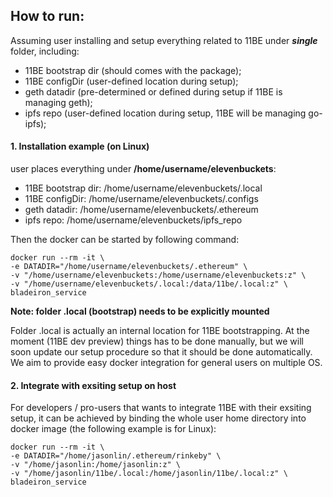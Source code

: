 ## How to run:

Assuming user installing and setup everything related to 11BE under ***single*** folder, including:

- 11BE bootstrap dir (should comes with the package);
- 11BE configDir (user-defined location during setup);
- geth datadir (pre-determined or defined during setup if 11BE is managing geth); 
- ipfs repo (user-defined location during setup, 11BE will be managing go-ipfs);

#### 1. Installation example (on Linux) 
user places everything under __/home/username/elevenbuckets__:

- 11BE bootstrap dir: /home/username/elevenbuckets/.local
- 11BE configDir: /home/username/elevenbuckets/.configs
- geth datadir: /home/username/elevenbuckets/.ethereum
- ipfs repo: /home/username/elevenbuckets/ipfs_repo

Then the docker can be started by following command:

```
docker run --rm -it \
-e DATADIR="/home/username/elevenbuckets/.ethereum" \
-v "/home/username/elevenbuckets:/home/username/elevenbuckets:z" \
-v "/home/username/elevenbuckets/.local:/data/11be/.local:z" \
bladeiron_service
```

__Note: folder .local (bootstrap) needs to be explicitly mounted__

Folder .local is actually an internal location for 11BE bootstrapping. At the moment (11BE dev preview) things has to be done manually, but we will soon update our setup procedure so that it should be done automatically. We aim to provide easy docker integration for general users on multiple OS.

#### 2. Integrate with exsiting setup on host 

For developers / pro-users that wants to integrate 11BE with their exsiting setup, it can be achieved by binding the whole user home directory into docker image (the following example is for Linux):

```
docker run --rm -it \
-e DATADIR="/home/jasonlin/.ethereum/rinkeby" \
-v "/home/jasonlin:/home/jasonlin:z" \
-v "/home/jasonlin/11be/.local:/home/jasonlin/11be/.local:z" \
bladeiron_service
```
